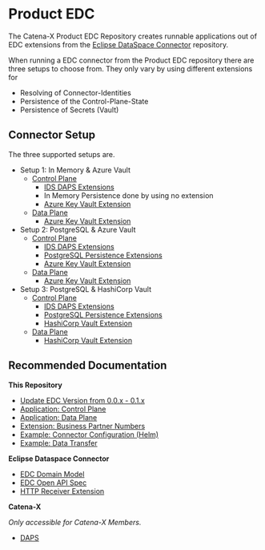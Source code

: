# Product EDC

The Catena-X Product EDC Repository creates runnable applications out of EDC extensions from the [Eclipse DataSpace Connector](https://github.com/eclipse-dataspaceconnector/DataSpaceConnector) repository.

When running a EDC connector from the Product EDC repository there are three setups to choose from. They only vary by using different extensions for 
- Resolving of Connector-Identities
- Persistence of the Control-Plane-State
- Persistence of Secrets (Vault)

## Connector Setup

The three supported setups are.

- Setup 1: In Memory & Azure Vault
  - [Control Plane](../edc-controlplane/edc-controlplane-memory/README.md)
    - [IDS DAPS Extensions](https://github.com/eclipse-dataspaceconnector/DataSpaceConnector/tree/main/extensions/iam/daps)
    - In Memory Persistence done by using no extension
    - [Azure Key Vault Extension](https://github.com/eclipse-dataspaceconnector/DataSpaceConnector/tree/main/extensions/azure/vault)
  - [Data Plane](../edc-dataplane/edc-dataplane-azure-vault/README.md)
    - [Azure Key Vault Extension](https://github.com/eclipse-dataspaceconnector/DataSpaceConnector/tree/main/extensions/azure/vault)
- Setup 2: PostgreSQL & Azure Vault
  - [Control Plane](../edc-controlplane/edc-controlplane-postgresql/README.md)
    - [IDS DAPS Extensions](https://github.com/eclipse-dataspaceconnector/DataSpaceConnector/tree/main/extensions/iam/daps)
    - [PostgreSQL Persistence Extensions](https://github.com/eclipse-dataspaceconnector/DataSpaceConnector/tree/main/extensions/sql)
    - [Azure Key Vault Extension](https://github.com/eclipse-dataspaceconnector/DataSpaceConnector/tree/main/extensions/azure/vault)
  - [Data Plane](../edc-dataplane/edc-dataplane-azure-vault/README.md)
    - [Azure Key Vault Extension](https://github.com/eclipse-dataspaceconnector/DataSpaceConnector/tree/main/extensions/azure/vault)
- Setup 3: PostgreSQL & HashiCorp Vault
  - [Control Plane](../edc-controlplane/edc-controlplane-postgresql-hashicorp-vault/README.md)
    - [IDS DAPS Extensions](https://github.com/eclipse-dataspaceconnector/DataSpaceConnector/tree/main/extensions/iam/daps)
    - [PostgreSQL Persistence Extensions](https://github.com/eclipse-dataspaceconnector/DataSpaceConnector/tree/main/extensions/sql)
    - [HashiCorp Vault Extension](../edc-extensions/hashicorp-vault/README.md)
  - [Data Plane](../edc-dataplane/edc-dataplane-hashicorp-vault/README.md)
    - [HashiCorp Vault Extension](../edc-extensions/hashicorp-vault/README.md)

## Recommended Documentation

**This Repository**

- [Update EDC Version from 0.0.x - 0.1.x](migration/Version_0.0.x_0.1.x.md)
- [Application: Control Plane](../edc-controlplane)
- [Application: Data Plane](../edc-dataplane)
- [Extension: Business Partner Numbers](../edc-extensions/business-partner-validation/README.md)
- [Example: Connector Configuration (Helm)](../edc-tests/src/main/resources/deployment/helm/all-in-one/README.md)
- [Example: Data Transfer](./data-transfer/Transfer%20Data.md)

**Eclipse Dataspace Connector**

- [EDC Domain Model](https://github.com/eclipse-dataspaceconnector/DataSpaceConnector/blob/main/docs/architecture/domain-model.md)
- [EDC Open API Spec](https://github.com/eclipse-dataspaceconnector/DataSpaceConnector/blob/main/resources/openapi/openapi.yaml)
- [HTTP Receiver Extension](https://github.com/eclipse-dataspaceconnector/DataSpaceConnector/tree/main/extensions/http-receiver)

**Catena-X**

_Only accessible for Catena-X Members._

- [DAPS](https://confluence.catena-x.net/display/ARTI/Connector+Configuration)
